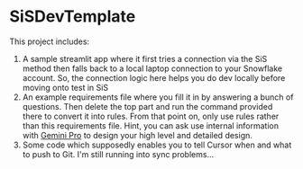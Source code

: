 # SiSDevTemplate

This project includes:
1. A sample streamlit app where it first tries a connection via the SiS method then falls back to a local laptop connection to your Snowflake account.  So, the connection logic here helps you do dev locally before moving onto test in SiS
2. An example requirements file where you fill it in by answering a bunch of questions.  Then delete the top part and run the command provided there to convert it into rules.  From that point on, only use rules rather than this requirements file.  Hint, you can ask use internal information with [Gemini Pro](https://gemini.google.com/) to design your high level and detailed design. 
3. Some code which supposedly enables you to tell Cursor when and what to push to Git.  I'm still running into sync problems...
